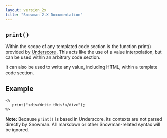 ```yaml
---
layout: version_2x
title: "Snowman 2.X Documentation"
---
```


## `print()`

Within the scope of any templated code section is the function print() provided by [Underscore](https://underscorejs.org/#template). This acts like the use of a value interpolation, but can be used within an arbitrary code section.

It can also be used to write any value, including HTML, within a template code section.

## Example

```twee
<%
   print("<div>Write this!</div>");
%>
```

**Note:** Because `print()` is based in Underscore, its contexts are not parsed directly by Snowman. All markdown or other Snowman-related syntax will be ignored.
